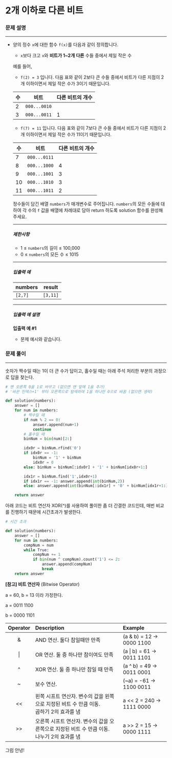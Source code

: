 # 2개 이하로 다른 비트

### 문제 설명

---

- 양의 정수 `x`에 대한 함수 `f(x)`를 다음과 같이 정의합니다.

  - `x`보다 크고 `x`와 **비트가 1~2개 다른** 수들 중에서 제일 작은 수

  예를 들어,

  - `f(2) = 3` 입니다. 다음 표와 같이 2보다 큰 수들 중에서 비트가 다른 지점이 2개 이하이면서 제일 작은 수가 3이기 때문입니다.

  | 수   | 비트         | 다른 비트의 개수 |
  | ---- | ------------ | ---------------- |
  | 2    | `000...0010` |                  |
  | 3    | `000...0011` | 1                |

  - `f(7) = 11` 입니다. 다음 표와 같이 7보다 큰 수들 중에서 비트가 다른 지점이 2개 이하이면서 제일 작은 수가 11이기 때문입니다.

  | 수   | 비트         | 다른 비트의 개수 |
  | ---- | ------------ | ---------------- |
  | 7    | `000...0111` |                  |
  | 8    | `000...1000` | 4                |
  | 9    | `000...1001` | 3                |
  | 10   | `000...1010` | 3                |
  | 11   | `000...1011` | 2                |

  정수들이 담긴 배열 `numbers`가 매개변수로 주어집니다. `numbers`의 모든 수들에 대하여 각 수의 `f` 값을 배열에 차례대로 담아 return 하도록 solution 함수를 완성해주세요.

  ------

  ##### 제한사항

  - 1 ≤ `numbers`의 길이 ≤ 100,000
  - 0 ≤ `numbers`의 모든 수 ≤ 1015

  ------

  ##### 입출력 예

  | numbers | result   |
  | ------- | -------- |
  | `[2,7]` | `[3,11]` |

  ------

  ##### 입출력 예 설명

  **입출력 예 #1**

  - 문제 예시와 같습니다.



### 문제 풀이

---

숫자가 짝수일 때는 1이 더 큰 수가 답이고, 홀수일 때는 아래 주석 처리한 부분의 과정으로 답을 찾는다. 

```python
# 맨 오른쪽 0을 1로 바꾸고 (없으면 맨 앞에 1을 추가)
# '바꾼 인덱스+1' 부터 오른쪽으로 탐색하여 1을 하나만 0으로 바꿈 (없으면 생략)

def solution(numbers):
    answer = []
    for num in numbers:
        # 짝수일 때
        if num % 2 == 0: 
            answer.append(num+1)
            continue
        # 홀수일 때
        binNum = bin(num)[2:]

        idx0r = binNum.rfind('0')
        if idx0r == -1: 
            binNum = '1' + binNum
            idx0r = 0
        else: binNum = binNum[:idx0r] + '1' + binNum[idx0r+1:]

        idx1r = binNum.find('1',idx0r+1)
        if idx1r == -1: answer.append(int(binNum,2))
        else: answer.append(int(binNum[:idx1r] + '0' + binNum[idx1r+1:],2))

    return answer
```



아래 코드는 비트 연산자 XOR(^)를 사용하여 풀이한 좀 더 간결한 코드인데, 매번 비교를 진행하기 때문에 시간초과가 발생한다. 

```python
# 시간 초과

def solution(numbers):
    answer = []
    for num in numbers:
        compNum = num
        while True:
            compNum += 1
            if bin(num ^ compNum).count('1') <= 2:
                answer.append(compNum)
                break
    return answer
```



**[참고] 비트 연산자** (Bitwise Operator)

a = 60, b = 13 이라 가정한다.

a = 0011 1100

b = 0000 1101

| Operator | Description                                                  | Example                   |
| :------: | :----------------------------------------------------------- | :------------------------ |
|    &     | AND 연산. 둘다 참일때만 만족                                 | (a & b) = 12 → 0000 1100  |
|    \|    | OR 연산. 둘 중 하나만 참이여도 만족                          | (a \| b) = 61 → 0011 1101 |
|    ^     | XOR 연산. 둘 중 하나만 참일 때 만족                          | (a ^ b) = 49 → 0011 0001  |
|    ~     | 보수 연산.                                                   | (~a) = -61 → 1100 0011    |
|    <<    | 왼쪽 시프트 연산자. 변수의 값을 왼쪽으로 지정된 비트 수 만큼 이동. <br />곱하기 2의 효과를 냄 | a << 2 = 240 → 1111 0000  |
|    >>    | 오른쪽 시프트 연산자. 변수의 값을 오른쪽으로 지정된 비트 수 만큼 이동. <br />나누기 2의 효과를 냄 | a >> 2 = 15 → 0000 1111   |







그럼 안녕!
